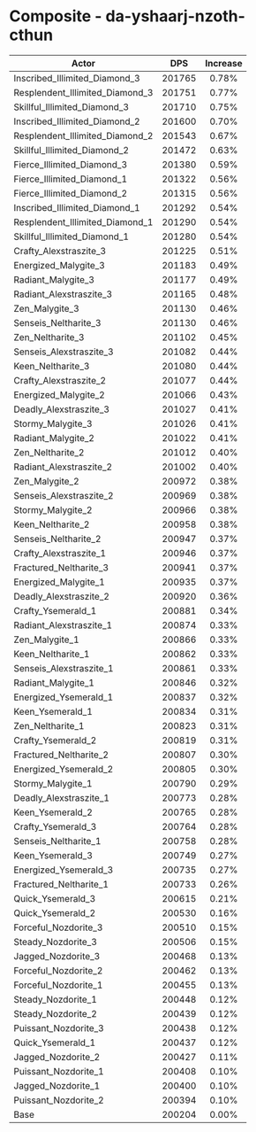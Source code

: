 # Composite - da-yshaarj-nzoth-cthun
| Actor | DPS | Increase |
|---|:---:|:---:|
|Inscribed_Illimited_Diamond_3|201765|0.78%|
|Resplendent_Illimited_Diamond_3|201751|0.77%|
|Skillful_Illimited_Diamond_3|201710|0.75%|
|Inscribed_Illimited_Diamond_2|201600|0.70%|
|Resplendent_Illimited_Diamond_2|201543|0.67%|
|Skillful_Illimited_Diamond_2|201472|0.63%|
|Fierce_Illimited_Diamond_3|201380|0.59%|
|Fierce_Illimited_Diamond_1|201322|0.56%|
|Fierce_Illimited_Diamond_2|201315|0.56%|
|Inscribed_Illimited_Diamond_1|201292|0.54%|
|Resplendent_Illimited_Diamond_1|201290|0.54%|
|Skillful_Illimited_Diamond_1|201280|0.54%|
|Crafty_Alexstraszite_3|201225|0.51%|
|Energized_Malygite_3|201183|0.49%|
|Radiant_Malygite_3|201177|0.49%|
|Radiant_Alexstraszite_3|201165|0.48%|
|Zen_Malygite_3|201130|0.46%|
|Senseis_Neltharite_3|201130|0.46%|
|Zen_Neltharite_3|201102|0.45%|
|Senseis_Alexstraszite_3|201082|0.44%|
|Keen_Neltharite_3|201080|0.44%|
|Crafty_Alexstraszite_2|201077|0.44%|
|Energized_Malygite_2|201066|0.43%|
|Deadly_Alexstraszite_3|201027|0.41%|
|Stormy_Malygite_3|201026|0.41%|
|Radiant_Malygite_2|201022|0.41%|
|Zen_Neltharite_2|201012|0.40%|
|Radiant_Alexstraszite_2|201002|0.40%|
|Zen_Malygite_2|200972|0.38%|
|Senseis_Alexstraszite_2|200969|0.38%|
|Stormy_Malygite_2|200966|0.38%|
|Keen_Neltharite_2|200958|0.38%|
|Senseis_Neltharite_2|200947|0.37%|
|Crafty_Alexstraszite_1|200946|0.37%|
|Fractured_Neltharite_3|200941|0.37%|
|Energized_Malygite_1|200935|0.37%|
|Deadly_Alexstraszite_2|200920|0.36%|
|Crafty_Ysemerald_1|200881|0.34%|
|Radiant_Alexstraszite_1|200874|0.33%|
|Zen_Malygite_1|200866|0.33%|
|Keen_Neltharite_1|200862|0.33%|
|Senseis_Alexstraszite_1|200861|0.33%|
|Radiant_Malygite_1|200846|0.32%|
|Energized_Ysemerald_1|200837|0.32%|
|Keen_Ysemerald_1|200834|0.31%|
|Zen_Neltharite_1|200823|0.31%|
|Crafty_Ysemerald_2|200819|0.31%|
|Fractured_Neltharite_2|200807|0.30%|
|Energized_Ysemerald_2|200805|0.30%|
|Stormy_Malygite_1|200790|0.29%|
|Deadly_Alexstraszite_1|200773|0.28%|
|Keen_Ysemerald_2|200765|0.28%|
|Crafty_Ysemerald_3|200764|0.28%|
|Senseis_Neltharite_1|200758|0.28%|
|Keen_Ysemerald_3|200749|0.27%|
|Energized_Ysemerald_3|200735|0.27%|
|Fractured_Neltharite_1|200733|0.26%|
|Quick_Ysemerald_3|200615|0.21%|
|Quick_Ysemerald_2|200530|0.16%|
|Forceful_Nozdorite_3|200510|0.15%|
|Steady_Nozdorite_3|200506|0.15%|
|Jagged_Nozdorite_3|200468|0.13%|
|Forceful_Nozdorite_2|200462|0.13%|
|Forceful_Nozdorite_1|200455|0.13%|
|Steady_Nozdorite_1|200448|0.12%|
|Steady_Nozdorite_2|200439|0.12%|
|Puissant_Nozdorite_3|200438|0.12%|
|Quick_Ysemerald_1|200437|0.12%|
|Jagged_Nozdorite_2|200427|0.11%|
|Puissant_Nozdorite_1|200408|0.10%|
|Jagged_Nozdorite_1|200400|0.10%|
|Puissant_Nozdorite_2|200394|0.10%|
|Base|200204|0.00%|
